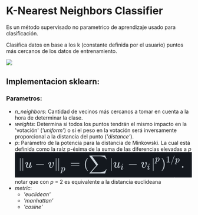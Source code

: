 # K-Nearest Neighbors Classifier

Es un método supervisado no parametrico de aprendizaje usado para clasificación.

Clasifica datos en base a los k (constante definida por el usuario) puntos más cercanos de los datos de entrenamiento.

![](https://upload.wikimedia.org/wikipedia/commons/thumb/7/78/KNN_decision_surface_animation.gif/960px-KNN_decision_surface_animation.gif)

## Implementacion sklearn:

### Parametros:
- *n_neighbors*: Cantidad de vecinos más cercanos a tomar en cuenta a la hora de determinar la clase.
- *weights*: Determina si todos los puntos tendrán el mismo impacto en la 'votación' (*'uniform'*) o si el peso en la votación será inversamente proporcional a la distancia del punto (*'distance'*).
- *p*: Parámetro de la potencia para la distancia de Minkowski. La cual está definida como la raíz p-ésima de la suma de las diferencias elevadas a *p*
![img.png](src/minkowski.png) notar que con *p* = 2 es equivalente a la distancia euclideana 
- *metric*:
    - *'euclidean'*
    - *'manhattan'*
    - *'cosine'*
